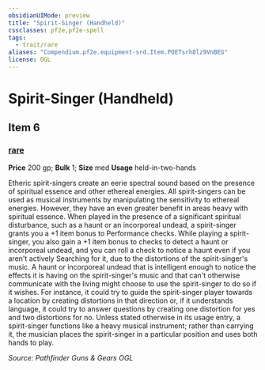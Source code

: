 ```yaml
---
obsidianUIMode: preview
title: "Spirit-Singer (Handheld)"
cssclasses: pf2e,pf2e-spell
tags:
  - trait/rare
aliases: "Compendium.pf2e.equipment-srd.Item.POETsrh8lz9VnBEG"
license: OGL
---
```

# Spirit-Singer (Handheld)
## Item 6
### [rare](rare.md "Rare Rarity Trait")


**Price** 200 gp; 
**Bulk** 1; **Size** med
**Usage** held-in-two-hands

Etheric spirit-singers create an eerie spectral sound based on the presence of spiritual essence and other ethereal energies. All spirit-singers can be used as musical instruments by manipulating the sensitivity to ethereal energies. However, they have an even greater benefit in areas heavy with spiritual essence. When played in the presence of a significant spiritual disturbance, such as a haunt or an incorporeal undead, a spirit-singer grants you a +1 item bonus to Performance checks. While playing a spirit-singer, you also gain a +1 item bonus to checks to detect a haunt or incorporeal undead, and you can roll a check to notice a haunt even if you aren't actively Searching for it, due to the distortions of the spirit-singer's music. A haunt or incorporeal undead that is intelligent enough to notice the effects it is having on the spirit-singer's music and that can't otherwise communicate with the living might choose to use the spirit-singer to do so if it wishes. For instance, it could try to guide the spirit-singer player towards a location by creating distortions in that direction or, if it understands language, it could try to answer questions by creating one distortion for yes and two distortions for no. Unless stated otherwise in its usage entry, a spirit-singer functions like a heavy musical instrument; rather than carrying it, the musician places the spirit-singer in a particular position and uses both hands to play.

*Source: Pathfinder Guns & Gears*
*OGL*